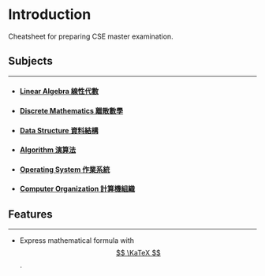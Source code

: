 # Introduction
<!-- notoc -->

Cheatsheet for preparing CSE master examination.

## Subjects
---
- #### [Linear Algebra 線性代數](LinearAlgebra/README.md)  
- #### [Discrete Mathematics 離散數學](DiscreteMathematics/README.md)  
- #### [Data Structure 資料結構](DataStructure/README.md)  
- #### [Algorithm 演算法](Algorithm/README.md)  
- #### [Operating System 作業系統](OperatingSystem/README.md)  
- #### [Computer Organization 計算機組織](ComputerOrganization/README.md)

## Features
---
- Express mathematical formula with [$$ \KaTeX $$](https://katex.org/).
